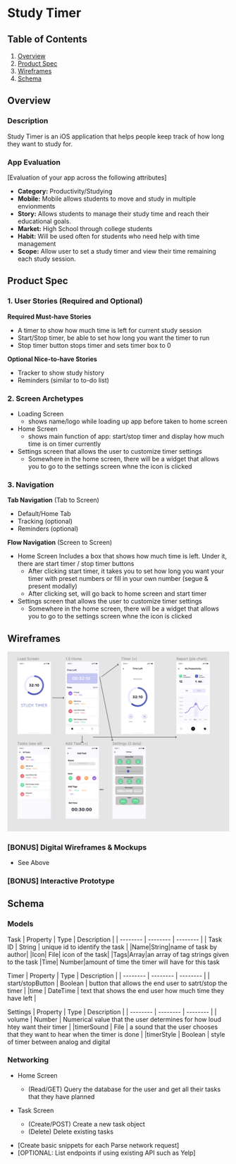 # Study Timer

## Table of Contents
1. [Overview](#Overview)
1. [Product Spec](#Product-Spec)
1. [Wireframes](#Wireframes)
2. [Schema](#Schema)

## Overview
### Description
Study Timer is an iOS application that helps people keep track of how long they want to study for.


### App Evaluation
[Evaluation of your app across the following attributes]
- **Category:** Productivity/Studying
- **Mobile:** Mobile allows students to move and study in multiple envionments 
- **Story:** Allows students to manage their study time and reach their educational goals.
- **Market:** High School through college students
- **Habit:** Will be used often for students who need help with time management
- **Scope:** Allow user to set a study timer and view their time remaining each study session.

## Product Spec

### 1. User Stories (Required and Optional)

**Required Must-have Stories**

* A timer to show how much time is left for current study session
* Start/Stop timer, be able to set how long you want the timer to run
* Stop timer button stops timer and sets timer box to 0


**Optional Nice-to-have Stories**

* Tracker to show study history 
* Reminders (similar to to-do list)

### 2. Screen Archetypes

* Loading Screen
   * shows name/logo while loading up app before taken to home screen
* Home Screen
   * shows main function of app: start/stop timer and display how much time is on timer currently
* Settings screen that allows the user to customize timer settings
   * Somewhere in the home screen, there will be a widget that allows you to go to the settings screen whne the icon is clicked

### 3. Navigation

**Tab Navigation** (Tab to Screen)

* Default/Home Tab
* Tracking (optional)
* Reminders (optional)

**Flow Navigation** (Screen to Screen)

* Home Screen Includes a box that shows how much time is left. Under it, there are start timer / stop timer buttons
   * After clicking start timer, it takes you to set how long you want your timer with preset numbers or fill in your own number (segue & present modally)
   * After clicking set, will go back to home screen and start timer
* Settings screen that allows the user to customize timer settings
   * Somewhere in the home screen, there will be a widget that allows you to go to the settings screen whne the icon is clicked

## Wireframes

<img src="/wireframes.png" width=800>

### [BONUS] Digital Wireframes & Mockups
- See Above

### [BONUS] Interactive Prototype

## Schema 

### Models
Task
| Property  | Type  | Description |
| -------- | -------- | -------- |
| Task ID     | String    |    unique id to identify the task  |
|Name|String|name of task by author|
|Icon| File| icon of the task|
|Tags|Array|an array of tag strings given to the task
|Time| Number|amount of time the timer will have for this task

Timer
| Property | Type | Description |
| -------- | -------- | -------- |
| start/stopButton     | Boolean  | button that allows the end user to satrt/stop the timer     |
|time | DateTime | text that shows the end user how much time they have left |


Settings
| Property | Type | Description |
| -------- | -------- | -------- |
| volume | Number | Numerical value that the user determines for how loud htey want their timer |
|timerSound | File | a sound that the user chooses that they want to hear when the timer is done |
|timerStyle | Boolean | style of timer between analog and digital
### Networking
* Home Screen
    * (Read/GET) Query the database for the user and get all their tasks that they have planned

* Task Screen
    * (Create/POST) Create a new task object
    * (Delete) Delete existing tasks
- [Create basic snippets for each Parse network request]
- [OPTIONAL: List endpoints if using existing API such as Yelp]
